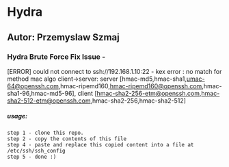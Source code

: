 # Hydra
## Autor: Przemyslaw Szmaj
### Hydra Brute Force Fix Issue - 

[ERROR] could not connect to ssh://192.168.1.10:22 - kex error : no match for method mac algo client->server: server [hmac-md5,hmac-sha1,umac-64@openssh.com,hmac-ripemd160,hmac-ripemd160@openssh.com,hmac-sha1-96,hmac-md5-96], client [hmac-sha2-256-etm@openssh.com,hmac-sha2-512-etm@openssh.com,hmac-sha2-256,hmac-sha2-512]


##### usage:
```
step 1 - clone this repo.
step 2 - copy the contents of this file
step 4 - paste and replace this copied content into a file at /etc/ssh/ssh_config
step 5 - done :)
```
